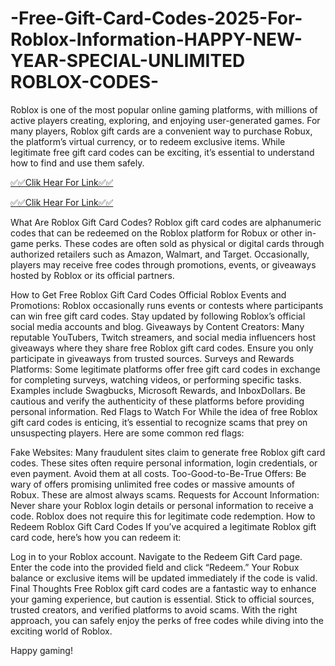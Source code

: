 # -Free-Gift-Card-Codes-2025-For-Roblox-Information-HAPPY-NEW-YEAR-SPECIAL-UNLIMITED ROBLOX-CODES-
Roblox is one of the most popular online gaming platforms, with millions of active players creating, exploring, and enjoying user-generated games. For many players, Roblox gift cards are a convenient way to purchase Robux, the platform’s virtual currency, or to redeem exclusive items. While legitimate free gift card codes can be exciting, it’s essential to understand how to find and use them safely.

[✅✅Clik Hear For Link✅✅](https://tbhcodes.com/all-offers)

[✅✅Clik Hear For Link✅✅](https://tbhcodes.com/all-offers)

What Are Roblox Gift Card Codes?
Roblox gift card codes are alphanumeric codes that can be redeemed on the Roblox platform for Robux or other in-game perks. These codes are often sold as physical or digital cards through authorized retailers such as Amazon, Walmart, and Target. Occasionally, players may receive free codes through promotions, events, or giveaways hosted by Roblox or its official partners.

How to Get Free Roblox Gift Card Codes
Official Roblox Events and Promotions: Roblox occasionally runs events or contests where participants can win free gift card codes. Stay updated by following Roblox’s official social media accounts and blog.
Giveaways by Content Creators: Many reputable YouTubers, Twitch streamers, and social media influencers host giveaways where they share free Roblox gift card codes. Ensure you only participate in giveaways from trusted sources.
Surveys and Rewards Platforms: Some legitimate platforms offer free gift card codes in exchange for completing surveys, watching videos, or performing specific tasks. Examples include Swagbucks, Microsoft Rewards, and InboxDollars. Be cautious and verify the authenticity of these platforms before providing personal information.
Red Flags to Watch For
While the idea of free Roblox gift card codes is enticing, it’s essential to recognize scams that prey on unsuspecting players. Here are some common red flags:

Fake Websites: Many fraudulent sites claim to generate free Roblox gift card codes. These sites often require personal information, login credentials, or even payment. Avoid them at all costs.
Too-Good-to-Be-True Offers: Be wary of offers promising unlimited free codes or massive amounts of Robux. These are almost always scams.
Requests for Account Information: Never share your Roblox login details or personal information to receive a code. Roblox does not require this for legitimate code redemption.
How to Redeem Roblox Gift Card Codes
If you’ve acquired a legitimate Roblox gift card code, here’s how you can redeem it:

Log in to your Roblox account.
Navigate to the Redeem Gift Card page.
Enter the code into the provided field and click “Redeem.”
Your Robux balance or exclusive items will be updated immediately if the code is valid.
Final Thoughts
Free Roblox gift card codes are a fantastic way to enhance your gaming experience, but caution is essential. Stick to official sources, trusted creators, and verified platforms to avoid scams. With the right approach, you can safely enjoy the perks of free codes while diving into the exciting world of Roblox.

Happy gaming!
